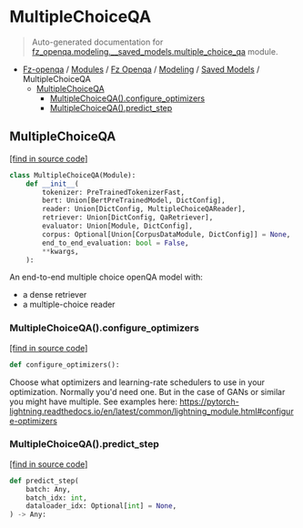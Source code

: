 # MultipleChoiceQA

> Auto-generated documentation for [fz_openqa.modeling.__saved_models.multiple_choice_qa](blob/master/fz_openqa/modeling/__saved_models/multiple_choice_qa.py) module.

- [Fz-openqa](../../../README.md#fz-openqa-index) / [Modules](../../../MODULES.md#fz-openqa-modules) / [Fz Openqa](../../index.md#fz-openqa) / [Modeling](../index.md#modeling) / [Saved Models](index.md#saved-models) / MultipleChoiceQA
    - [MultipleChoiceQA](#multiplechoiceqa)
        - [MultipleChoiceQA().configure_optimizers](#multiplechoiceqaconfigure_optimizers)
        - [MultipleChoiceQA().predict_step](#multiplechoiceqapredict_step)

## MultipleChoiceQA

[[find in source code]](blob/master/fz_openqa/modeling/__saved_models/multiple_choice_qa.py#L28)

```python
class MultipleChoiceQA(Module):
    def __init__(
        tokenizer: PreTrainedTokenizerFast,
        bert: Union[BertPreTrainedModel, DictConfig],
        reader: Union[DictConfig, MultipleChoiceQAReader],
        retriever: Union[DictConfig, QaRetriever],
        evaluator: Union[Module, DictConfig],
        corpus: Optional[Union[CorpusDataModule, DictConfig]] = None,
        end_to_end_evaluation: bool = False,
        **kwargs,
    ):
```

An end-to-end multiple choice openQA model with:
* a dense retriever
* a multiple-choice reader

### MultipleChoiceQA().configure_optimizers

[[find in source code]](blob/master/fz_openqa/modeling/__saved_models/multiple_choice_qa.py#L205)

```python
def configure_optimizers():
```

Choose what optimizers and learning-rate schedulers to use in your optimization.
Normally you'd need one. But in the case of GANs or similar you might have multiple.
See examples here:
    https://pytorch-lightning.readthedocs.io/en/latest/common/lightning_module.html#configure-optimizers

### MultipleChoiceQA().predict_step

[[find in source code]](blob/master/fz_openqa/modeling/__saved_models/multiple_choice_qa.py#L124)

```python
def predict_step(
    batch: Any,
    batch_idx: int,
    dataloader_idx: Optional[int] = None,
) -> Any:
```
